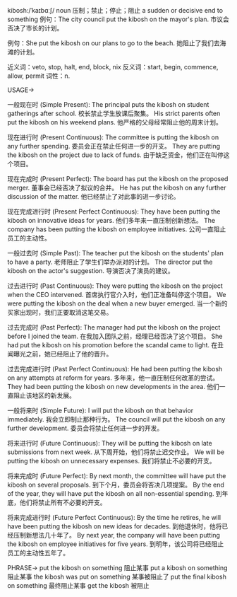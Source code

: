 kibosh:/ˈkaɪbɑːʃ/
noun
压制；禁止；停止；阻止
a sudden or decisive end to something
例句：The city council put the kibosh on the mayor's plan. 市议会否决了市长的计划。

例句：She put the kibosh on our plans to go to the beach. 她阻止了我们去海滩的计划。

近义词：veto, stop, halt, end, block, nix
反义词：start, begin, commence, allow, permit
词性：n.


USAGE->

一般现在时 (Simple Present):
The principal puts the kibosh on student gatherings after school. 校长禁止学生放课后聚集。
His strict parents often put the kibosh on his weekend plans. 他严格的父母经常阻止他的周末计划。

现在进行时 (Present Continuous):
The committee is putting the kibosh on any further spending. 委员会正在禁止任何进一步的开支。
They are putting the kibosh on the project due to lack of funds.  由于缺乏资金，他们正在叫停这个项目。

现在完成时 (Present Perfect):
The board has put the kibosh on the proposed merger. 董事会已经否决了拟议的合并。
He has put the kibosh on any further discussion of the matter. 他已经禁止了对此事的进一步讨论。

现在完成进行时 (Present Perfect Continuous):
They have been putting the kibosh on innovative ideas for years. 他们多年来一直压制创新想法。
The company has been putting the kibosh on employee initiatives. 公司一直阻止员工的主动性。

一般过去时 (Simple Past):
The teacher put the kibosh on the students' plan to have a party. 老师阻止了学生们举办派对的计划。
The director put the kibosh on the actor's suggestion. 导演否决了演员的建议。

过去进行时 (Past Continuous):
They were putting the kibosh on the project when the CEO intervened. 首席执行官介入时，他们正准备叫停这个项目。
We were putting the kibosh on the deal when a new buyer emerged.  当一个新的买家出现时，我们正要取消这笔交易。

过去完成时 (Past Perfect):
The manager had put the kibosh on the project before I joined the team. 在我加入团队之前，经理已经否决了这个项目。
She had put the kibosh on his promotion before the scandal came to light.  在丑闻曝光之前，她已经阻止了他的晋升。

过去完成进行时 (Past Perfect Continuous):
He had been putting the kibosh on any attempts at reform for years. 多年来，他一直压制任何改革的尝试。
They had been putting the kibosh on new developments in the area. 他们一直阻止该地区的新发展。

一般将来时 (Simple Future):
I will put the kibosh on that behavior immediately. 我会立即制止那种行为。
The council will put the kibosh on any further development. 委员会将禁止任何进一步的开发。

将来进行时 (Future Continuous):
They will be putting the kibosh on late submissions from next week. 从下周开始，他们将禁止迟交作业。
We will be putting the kibosh on unnecessary expenses. 我们将禁止不必要的开支。


将来完成时 (Future Perfect):
By next month, the committee will have put the kibosh on several proposals. 到下个月，委员会将否决几项提案。
By the end of the year, they will have put the kibosh on all non-essential spending. 到年底，他们将禁止所有不必要的开支。

将来完成进行时 (Future Perfect Continuous):
By the time he retires, he will have been putting the kibosh on new ideas for decades. 到他退休时，他将已经压制新想法几十年了。
By next year, the company will have been putting the kibosh on employee initiatives for five years. 到明年，该公司将已经阻止员工的主动性五年了。


PHRASE->
put the kibosh on something  阻止某事
put a kibosh on something  阻止某事
the kibosh was put on something  某事被阻止了
put the final kibosh on something 最终阻止某事
get the kibosh  被阻止
